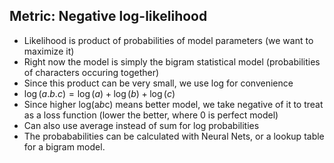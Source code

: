 ## Metric: Negative log-likelihood
- Likelihood is product of probabilities of model parameters (we want to maximize it)
- Right now the model is simply the bigram statistical model (probabilities of characters occuring together)
- Since this product can be very small, we use log for convenience
- $\log(a.b.c) = \log(a) + \log(b) + \log(c)$
- Since higher log(a*b*c) means better model, we take negative of it to treat as a loss function (lower the better, where 0 is perfect model)
- Can also use average instead of sum for log probabilities
- The probababilities can be calculated with Neural Nets, or a lookup table for a bigram model. 